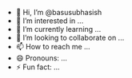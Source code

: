 - 👋 Hi, I’m @basusubhasish
- 👀 I’m interested in ...
- 🌱 I’m currently learning ...
- 💞️ I’m looking to collaborate on ...
- 📫 How to reach me ...
- 😄 Pronouns: ...
- ⚡ Fun fact: ...

<!---
basusubhasish/basusubhasish is a ✨ special ✨ repository because its `README.md` (this file) appears on your GitHub profile.
You can click the Preview link to take a look at your changes.
--->
